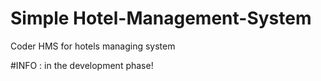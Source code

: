 # Simple Hotel-Management-System
Coder HMS for hotels managing system

#INFO : in the development phase!
